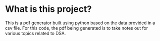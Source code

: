 # What is this project?
This is a pdf generator built using python based on the data provided in a csv file.
For this code, the pdf being generated is to take notes out for various topics related to DSA.